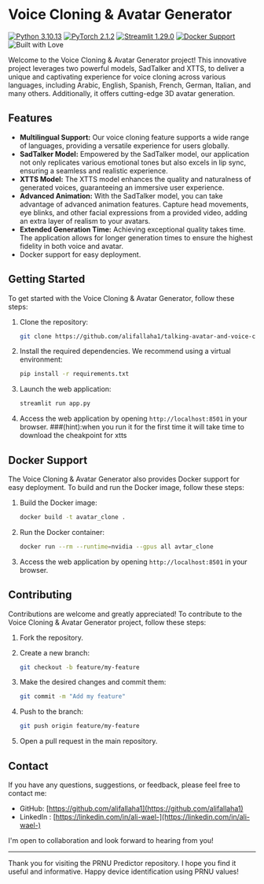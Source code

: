 # Voice Cloning & Avatar Generator


[![Python 3.10.13](https://img.shields.io/badge/python-3.10.13-blue.svg)](https://www.python.org/downloads/release/python-31013/)
[![PyTorch 2.1.2](https://img.shields.io/badge/pytorch-2.1.2-ee4c2c.svg)](https://pytorch.org/)
[![Streamlit 1.29.0](https://img.shields.io/badge/streamlit-1.29.0-FF4B4B.svg)](https://streamlit.io/)
[![Docker Support](https://img.shields.io/badge/docker-support-2496ED.svg)](https://www.docker.com/)
![Built with Love](https://img.shields.io/badge/built%20with-%E2%9D%A4-red.svg)


Welcome to the Voice Cloning & Avatar Generator project! This innovative project leverages two powerful models, SadTalker and XTTS, to deliver a unique and captivating experience for voice cloning across various languages, including Arabic, English, Spanish, French, German, Italian, and many others. Additionally, it offers cutting-edge 3D avatar generation.

## Features

- **Multilingual Support:** Our voice cloning feature supports a wide range of languages, providing a versatile experience for users globally.
- **SadTalker Model:** Empowered by the SadTalker model, our application not only replicates various emotional tones but also excels in lip sync, ensuring a seamless and realistic experience.
- **XTTS Model:** The XTTS model enhances the quality and naturalness of generated voices, guaranteeing an immersive user experience.
- **Advanced Animation:** With the SadTalker model, you can take advantage of advanced animation features. Capture head movements, eye blinks, and other facial expressions from a provided video, adding an extra layer of realism to your avatars.
- **Extended Generation Time:** Achieving exceptional quality takes time. The application allows for longer generation times to ensure the highest fidelity in both voice and avatar.
- Docker support for easy deployment.

## Getting Started

To get started with the Voice Cloning & Avatar Generator, follow these steps:

1. Clone the repository:

   ```bash
   git clone https://github.com/alifallaha1/talking-avatar-and-voice-cloning.git
   ```

2. Install the required dependencies. We recommend using a virtual environment:
   ```bash
   pip install -r requirements.txt
   ```
3. Launch the web application:
   
   ```bash
   streamlit run app.py
   ```

4. Access the web application by opening `http://localhost:8501` in your browser.
###(hint):when you run it for the first time it will take time to download the cheakpoint for xtts 
## Docker Support

The Voice Cloning & Avatar Generator also provides Docker support for easy deployment. To build and run the Docker image, follow these steps:

1. Build the Docker image:

   ```bash
   docker build -t avatar_clone .
   ```
  
2. Run the Docker container:
   
   ```bash
   docker run --rm --runtime=nvidia --gpus all avtar_clone

   ```
   
4. Access the web application by opening `http://localhost:8501` in your browser.

## Contributing

Contributions are welcome and greatly appreciated! To contribute to the Voice Cloning & Avatar Generator project, follow these steps:

1. Fork the repository.

2. Create a new branch:

   ```bash
   git checkout -b feature/my-feature
   ```

3. Make the desired changes and commit them:
   
   ```bash
   git commit -m "Add my feature"
   ```

4. Push to the branch:
      
   ```bash
   git push origin feature/my-feature
   ```

5. Open a pull request in the main repository.


## Contact

If you have any questions, suggestions, or feedback, please feel free to contact me:

- GitHub: [https://github.com/alifallaha1](https://github.com/alifallaha1)
- LinkedIn : [https://linkedin.com/in/ali-wael-](https://linkedin.com/in/ali-wael-)

I'm open to collaboration and look forward to hearing from you!

---

Thank you for visiting the PRNU Predictor repository. I hope you find it useful and informative. Happy device identification using PRNU values!

